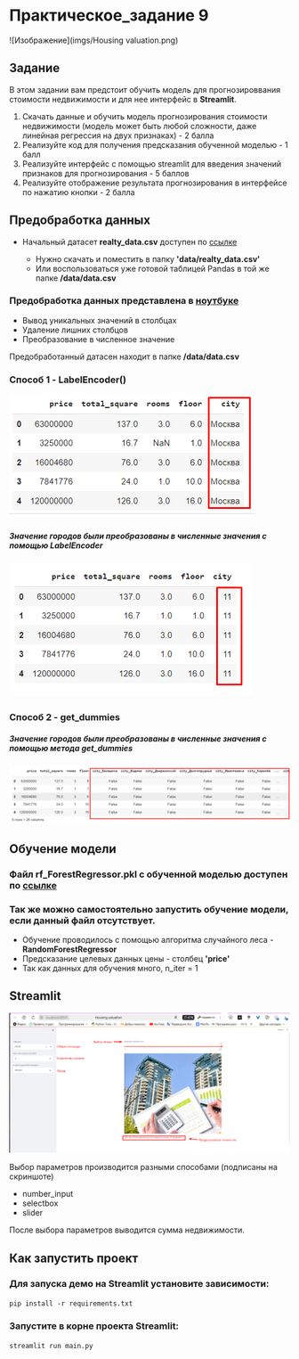 # **Практическое_задание 9**

![Изображение](imgs/Housing valuation.png)

## **Задание**

В этом задании вам предстоит обучить модель для прогнозироввания стоимости недвижимости и для нее интерфейс в **Streamlit**.

1. Скачать данные и обучить модель прогнозирования стоимости недвижимости (модель может быть любой сложности, даже линейная регрессия на двух признаках) - 2 балла
2. Реализуйте код для получения предсказания обученной моделью - 1 балл
3. Реализуйте интерфейс с помощью streamlit для введения значений признаков для прогнозирования - 5 баллов
4. Реализуйте отображение результата прогнозирования в интерфейсе по нажатию кнопки - 2 балла

## **Предобработка данных**

- Начальный датасет **realty_data.csv** доступен по [ссылке](https://drive.google.com/file/d/1hSM_MCOcJECNpi86XPNgBFw9n8_FHG7p/view?usp=sharing)

    - Нужно скачать и поместить в папку **'data/realty_data.csv'** 
    - Или воспользоваться уже готовой таблицей Pandas в той же папке **/data/data.csv**

### Предобработка данных представлена в [ноутбуке](https://colab.research.google.com/drive/1Dq1qOOzHh7iTcNgXkwxC16Pr8PJWSvWF?usp=sharing)

- Вывод уникальных значений в столбцах
- Удаление лишних столбцов
- Преобразование в численное значение

Предобработанный датасен находит в папке **/data/data.csv**

### Способ 1 - **LabelEncoder()**

![Изображение](imgs/LabelEncoder_1.png)

##### Значение городов были преобразованы в численные значения с помощью **LabelEncoder**

![Изображение](imgs/LabelEncoder_2.png)

### Способ 2 - **get_dummies**

##### Значение городов были преобразованы в численные значения с помощью метода **get_dummies**

![Изображение](imgs/get_dummies.png)

## **Обучение модели**

### Файл **rf_ForestRegressor.pkl** с обученной моделью доступен по [ссылке](https://drive.google.com/file/d/176RjSi9NeAiNl2oaaxT_6EPJFkefxu4M/view?usp=sharing) 

### Так же можно самостоятельно запустить обучение модели, если данный файл отсутствует. 

- Обучение проводилось с помощью алгоритма случайного леса - **RandomForestRegressor**
- Предсказание целевых данных цены - столбец **'price'**
- Так как данных для обучения много, n_iter = 1

## **Streamlit**

![Изображение](imgs/Streamlit.png)

Выбор параметров производится разными способами (подписаны на скриншоте)

- number_input
- selectbox
- slider

После выбора параметров выводится сумма недвижимости. 

## **Как запустить проект**

### Для запуска демо на Streamlit установите зависимости:

```pip install -r requirements.txt```

### Запустите в корне проекта Streamlit:

```streamlit run main.py```

